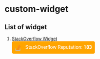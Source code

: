 # custom-widget
## List of widget
1. [StackOverflow Widget](./stackoverflow/)   
    <img src="stackoverflow/widget.png">
